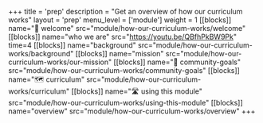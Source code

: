 +++
title = 'prep'
description = "Get an overview of how our curriculum works"
layout = 'prep'
menu_level = ['module']
weight = 1
[[blocks]]
name="🎉 welcome"
src="module/how-our-curriculum-works/welcome"
[[blocks]]
name="who we are"
src="https://youtu.be/QBfhPkBW9Pk"
time=4
[[blocks]]
name="background"
src="module/how-our-curriculum-works/background"
[[blocks]]
name="mission"
src="module/how-our-curriculum-works/our-mission"
[[blocks]]
name="🧭 community-goals"
src="module/how-our-curriculum-works/community-goals"
[[blocks]]
name="🗺️ curriculum"
src="module/how-our-curriculum-works/curriculum"
[[blocks]]
name="🛣️ using this module"
src="module/how-our-curriculum-works/using-this-module"
[[blocks]]
name="overview"
src="module/how-our-curriculum-works/overview"
+++
